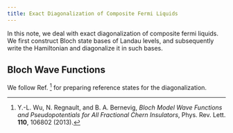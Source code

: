 ```yaml
---
title: Exact Diagonalization of Composite Fermi Liquids
---
```

In this note, we deal with exact diagonalization of composite fermi liquids. We first construct Bloch state bases of Landau levels, and subsequently write the Hamiltonian and diagonalize it in such bases.

## Bloch Wave Functions

We follow Ref. [^1] for preparing reference states for the diagonalization. 

[^1]: Y.-L. Wu, N. Regnault, and B. A. Bernevig, _Bloch Model Wave Functions and Pseudopotentials for All Fractional Chern Insulators_, Phys. Rev. Lett. **110**, 106802 (2013).

